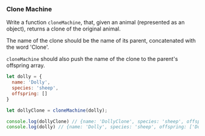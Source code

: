 ### Clone Machine

Write a function `cloneMachine`, that, given an animal (represented as an object), returns a clone of the original animal.

The name of the clone should be the name of its parent, concatenated with the word 'Clone'.

`cloneMachine` should also push the name of the clone to the parent's offspring array.

```javascript
let dolly = {
  name: 'Dolly',
  species: 'sheep',
  offspring: []
}

let dollyClone = cloneMachine(dolly);

console.log(dollyClone) // {name: 'DollyClone', species: 'sheep', offspring: []}
console.log(dolly) // {name: 'Dolly', species: 'sheep', offspring: ['DollyClone']}
```
